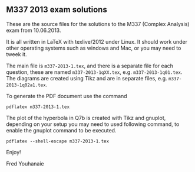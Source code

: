 ## M337 2013 exam solutions

These are the source files for the solutions to the M337 (Complex
Analysis) exam from 10.06.2013.

It is all written in LaTeX with texlive/2012 under Linux. It should
work under other operating systems such as windows and Mac, or you may
need to tweek it.

The main file is `m337-2013-1.tex`, and there is a separate file for each
question, these are named `m337-2013-1qXX.tex`, e.g. `m337-2013-1q01.tex`.
The diagrams are created using Tikz and are in separate files,
e.g. `m337-2013-1q02a1.tex`.

To generate the PDF document use the command

	pdflatex m337-2013-1.tex

The plot of the hyperbola in Q7b is created with Tikz and gnuplot,
depending on your setup you may need to used following command, to enable
the gnuplot command to be executed.

	pdflatex --shell-escape m337-2013-1.tex

Enjoy!

Fred Youhanaie
